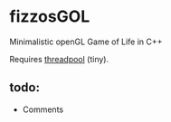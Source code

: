 # fizzosGOL
Minimalistic openGL Game of Life in C++

Requires [threadpool](https://github.com/fizzoo/ThreadPool) (tiny).

## todo:
  * Comments
